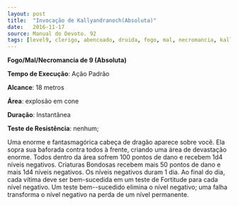 ```yaml
---
layout: post
title:  "Invocação de Kallyandranoch(Absoluta)"
date:   2016-11-17
source: Manual do Devoto. 92
tags: [level9, clerigo, abencoado, druida, fogo, mal, necromancia, kallyandranoch, padrao, metros, explosao, instantanea, nenhum, absoluta]
---
```


**Fogo/Mal/Necromancia de 9 (Absoluta)**

**Tempo de Execução**: Ação Padrão

**Alcance**: 18 metros

**Área**: explosão em cone

**Duração**: Instantânea

**Teste de Resistência**: nenhum;

Uma enorme e fantasmagórica cabeça de dragão aparece sobre você. Ela sopra sua baforada contra todos à frente, criando uma área de devastação enorme. 
Todos dentro da área sofrem 100 pontos de dano e recebem 1d4 níveis negativos. Criaturas Bondosas recebem mais 50 pontos de dano e mais 1d4 níveis negativos. Os níveis negativos duram 1 dia. Ao final do dia, cada vítima deve ser 
bem-sucedida em um teste de Fortitude para cada nível negativo. Um teste bem--sucedido elimina o nível negativo; uma falha transforma o nível negativo na perda de um nível permanente.
